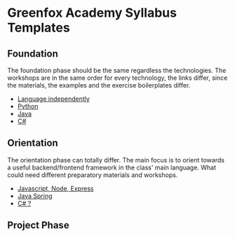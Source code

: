 # Greenfox Academy Syllabus Templates

## Foundation
The foundation phase should be the same regardless the technologies. The workshops are in the same order for every technology, the links differ, since the materials, the examples and the exercise boilerplates differ.
- [Language independently](foundation/README.md)
- [Python](foundation/python.md)
- [Java](foundation/java.md)
- [C#](foundation/cs.md)

## Orientation
The orientation phase can totally differ. The main focus is to orient towards a useful backend/frontend framework in the class' main language. What could need different preparatory materials and workshops.
- [Javascript, Node, Express](orientation/js-node.md)
- [Java Spring](orientation/java-spring.md)
- [C# ?](orientation/#)

## Project Phase